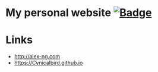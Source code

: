 # My personal website [![Badge]][Travis]

# Links
- http://alex-ng.com
- https://Cynicalbird.github.io

[Travis]: https://travis-ci.org/CynicalBird/Cynicalbird.github.io
[Badge]: https://travis-ci.org/CynicalBird/Cynicalbird.github.io.svg?branch=master
